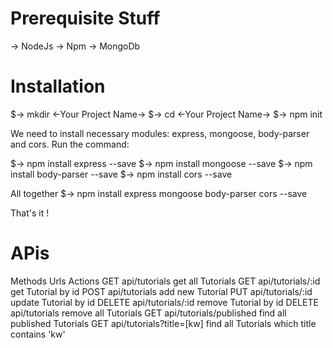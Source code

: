 # Prerequisite Stuff
   
   -> NodeJs
   -> Npm
   -> MongoDb



# Installation
  
   $->   mkdir <-Your Project Name->
   $->   cd <-Your Project Name->
   $->   npm init

 We need to install necessary modules: express, mongoose, body-parser and cors.
 Run the command:  

   $->   npm install express --save
   $->   npm install mongoose --save
   $->   npm install body-parser --save
   $->   npm install cors --save

 All together $-> npm install express mongoose body-parser cors --save      




That's it !


# APis

Methods	Urls	                     Actions
GET	    api/tutorials	             get all Tutorials
GET	    api/tutorials/:id	         get Tutorial by id
POST	api/tutorials	             add new Tutorial
PUT	    api/tutorials/:id	         update Tutorial by id
DELETE	api/tutorials/:id	         remove Tutorial by id
DELETE	api/tutorials	             remove all Tutorials
GET	    api/tutorials/published	     find all published Tutorials
GET	    api/tutorials?title=[kw]	 find all Tutorials which title contains 'kw'

